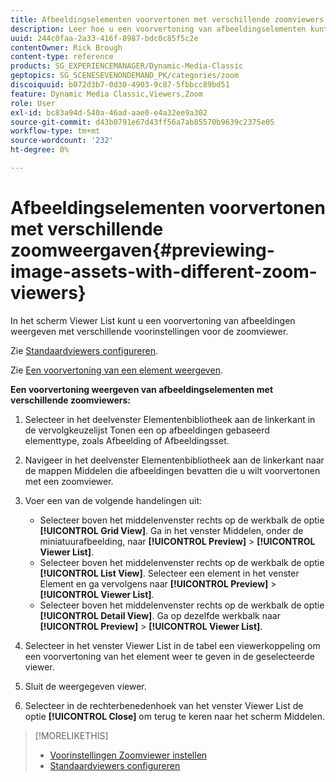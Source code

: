 ```yaml
---
title: Afbeeldingselementen voorvertonen met verschillende zoomviewers
description: Leer hoe u een voorvertoning van afbeeldingselementen kunt weergeven met verschillende zoomviewers in Adobe Dynamic Media Classic.
uuid: 244c0faa-2a33-416f-8987-bdc0c85f5c2e
contentOwner: Rick Brough
content-type: reference
products: SG_EXPERIENCEMANAGER/Dynamic-Media-Classic
geptopics: SG_SCENESEVENONDEMAND_PK/categories/zoom
discoiquuid: b072d3b7-0d30-4903-9c87-5fbbcc89bd51
feature: Dynamic Media Classic,Viewers,Zoom
role: User
exl-id: bc83a94d-540a-46ad-aae0-e4a32ee9a302
source-git-commit: d43b0791e67d43ff56a7ab85570b9639c2375e05
workflow-type: tm+mt
source-wordcount: '232'
ht-degree: 0%

---
```


# Afbeeldingselementen voorvertonen met verschillende zoomweergaven{#previewing-image-assets-with-different-zoom-viewers}

In het scherm Viewer List kunt u een voorvertoning van afbeeldingen weergeven met verschillende voorinstellingen voor de zoomviewer.

Zie [Standaardviewers configureren](application-setup.md#configuring_default_viewers).

Zie [Een voorvertoning van een element weergeven](previewing-asset.md#previewing_an_asset).

**Een voorvertoning weergeven van afbeeldingselementen met verschillende zoomviewers:**

1. Selecteer in het deelvenster Elementenbibliotheek aan de linkerkant in de vervolgkeuzelijst Tonen een op afbeeldingen gebaseerd elementtype, zoals Afbeelding of Afbeeldingsset.
1. Navigeer in het deelvenster Elementenbibliotheek aan de linkerkant naar de mappen Middelen die afbeeldingen bevatten die u wilt voorvertonen met een zoomviewer.
1. Voer een van de volgende handelingen uit:

   * Selecteer boven het middelenvenster rechts op de werkbalk de optie **[!UICONTROL Grid View]**. Ga in het venster Middelen, onder de miniatuurafbeelding, naar **[!UICONTROL Preview]** > **[!UICONTROL Viewer List]**.
   * Selecteer boven het middelenvenster rechts op de werkbalk de optie **[!UICONTROL List View]**. Selecteer een element in het venster Element en ga vervolgens naar **[!UICONTROL Preview]** > **[!UICONTROL Viewer List]**.
   * Selecteer boven het middelenvenster rechts op de werkbalk de optie **[!UICONTROL Detail View]**. Ga op dezelfde werkbalk naar **[!UICONTROL Preview]** > **[!UICONTROL Viewer List]**.

1. Selecteer in het venster Viewer List in de tabel een viewerkoppeling om een voorvertoning van het element weer te geven in de geselecteerde viewer.
1. Sluit de weergegeven viewer.
1. Selecteer in de rechterbenedenhoek van het venster Viewer List de optie **[!UICONTROL Close]** om terug te keren naar het scherm Middelen.

>[!MORELIKETHIS]
>
>* [Voorinstellingen Zoomviewer instellen](setting-zoom-viewer-presets.md#setting_up_zoom_viewer_presets)
>* [Standaardviewers configureren](application-setup.md#configuring_default_viewers)

